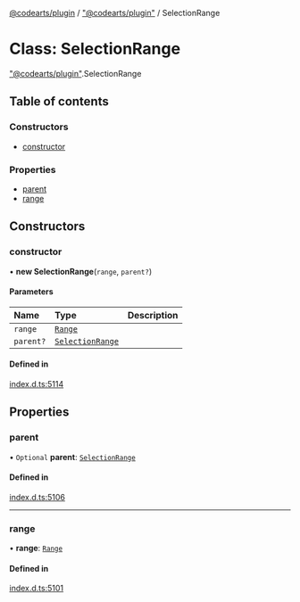 [@codearts/plugin](../README.md) / ["@codearts/plugin"](../modules/_codearts_plugin_.md) / SelectionRange

# Class: SelectionRange

["@codearts/plugin"](../modules/_codearts_plugin_.md).SelectionRange

## Table of contents

### Constructors

- [constructor](codearts_plugin_.SelectionRange.md#constructor)

### Properties

- [parent](codearts_plugin_.SelectionRange.md#parent)
- [range](codearts_plugin_.SelectionRange.md#range)

## Constructors

### constructor

• **new SelectionRange**(`range`, `parent?`)

#### Parameters

| Name | Type | Description |
| :------ | :------ | :------ |
| `range` | [`Range`](codearts_plugin_.Range.md) |  |
| `parent?` | [`SelectionRange`](codearts_plugin_.SelectionRange.md) |  |

#### Defined in

[index.d.ts:5114](https://github.com/huaweicloud/cloudide-plugin-api/blob/203b986/index.d.ts#L5114)

## Properties

### parent

• `Optional` **parent**: [`SelectionRange`](codearts_plugin_.SelectionRange.md)

#### Defined in

[index.d.ts:5106](https://github.com/huaweicloud/cloudide-plugin-api/blob/203b986/index.d.ts#L5106)

___

### range

• **range**: [`Range`](codearts_plugin_.Range.md)

#### Defined in

[index.d.ts:5101](https://github.com/huaweicloud/cloudide-plugin-api/blob/203b986/index.d.ts#L5101)
